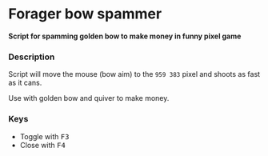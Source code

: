 # Forager bow spammer
**Script for spamming golden bow to make money in funny pixel game**

### Description

Script will move the mouse (bow aim) to the `959 383` pixel and shoots as fast as it cans.

Use with golden bow and quiver to make money.

### Keys
* Toggle with <kbd>F3</kbd>
* Close with <kbd>F4</kbd>


